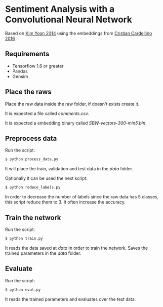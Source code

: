# Sentiment Analysis with a Convolutional Neural Network

Based on [Kim Yoon 2014](https://github.com/yoonkim/CNN_sentence) using the embeddings from [Cristian Cardellino 2016](http://crscardellino.me/SBWCE/)

## Requirements

* Tensorflow 1.6 or greater
* Pandas
* Gensim

## Place the raws

Place the raw data inside the raw folder, if doesn't exists create it.

It is expected a file called _comments.csv_.

It is expected a embedding binary called _SBW-vectors-300-min5.bin_.

## Preprocess data

Run the script:

```bash
$ python process_data.py
```

It will place the train, validation and test data in the _data_ folder.

Optionally it can be used the next script:

```bash
$ python reduce_labels.py
```

In order to decrease the number of labels since the raw data has 5 classes, this script reduce them to 3. It often increase the accuracy.

## Train the network

Run the script:

```bash
$ python train.py
```

It reads the data saved at _data_ in order to train the network. Saves the trained parameters in the _data_ folder.

## Evaluate

Run the script:

```bash
$ python eval.py
```

It reads the trained parameters and evaluates over the test data.